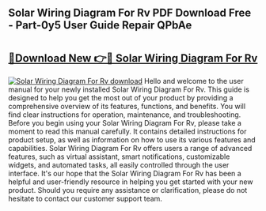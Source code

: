 ## Solar Wiring Diagram For Rv PDF Download Free - Part-0y5 User Guide Repair QPbAe

# <h2><a href="http://dfr6ojn.blite.top/?on=Solar+Wiring+Diagram+For+Rv">🔗Download New 👉🔴 Solar Wiring Diagram For Rv</a></h2>

[![Solar Wiring Diagram For Rv download](https://i.imgur.com/lujVjoI.png)](http://dfr6ojn.blite.top/?on=Solar+Wiring+Diagram+For+Rv)
Hello and welcome to the user manual for your newly installed Solar Wiring Diagram For Rv. This guide is designed to help you get the most out of your product by providing a comprehensive overview of its features, functions, and benefits. You will find clear instructions for operation, maintenance, and troubleshooting. Before you begin using your Solar Wiring Diagram For Rv, please take a moment to read this manual carefully. It contains detailed instructions for product setup, as well as information on how to use its various features and capabilities. Solar Wiring Diagram For Rv offers users a range of advanced features, such as virtual assistant, smart notifications, customizable widgets, and automated tasks, all easily controlled through the user interface. It's our hope that the Solar Wiring Diagram For Rv has been a helpful and user-friendly resource in helping you get started with your new product. Should you require any assistance or clarification, please do not hesitate to contact our customer support team.
